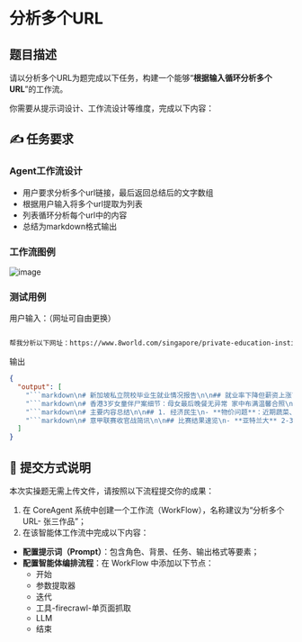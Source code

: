 # 分析多个URL

## 题目描述

请以分析多个URL为题完成以下任务，构建一个能够“**根据输入循环分析多个URL**”的工作流。

你需要从提示词设计、工作流设计等维度，完成以下内容：

## ✍️ 任务要求

### Agent工作流设计

+ 用户要求分析多个url链接，最后返回总结后的文字数组
+ 根据用户输入将多个url提取为列表
+ 列表循环分析每个url中的内容
+ 总结为markdown格式输出


### 工作流图例
![image](https://github.com/user-attachments/assets/af884376-1446-4514-923c-8d6828b55d2b)

### 测试用例

用户输入：（网址可自由更换）

```txt

帮我分析以下网址：https://www.8world.com/singapore/private-education-institution-graduates-survey-2801376、https://www.8world.com/greater-china/hong-kong-age-3-girl-accompanied-mother-body-family-dinner-2800811、https://www.8world.com/finance/sg-manufacturing-output-2801251、https://www.8world.com/sports/serie-a-2801146

```

输出

```JSON
{
  "output": [
    "```markdown\n# 新加坡私立院校毕业生就业情况报告\n\n## 就业率下降但薪资上涨\n📉 **就业率变化**：  \n- 2023年5月至2024年4月毕业的私校生中，**75%**在半年内找到工作（比前一年的83%下降）  \n- 其中：  \n  - 全职工作：46%  \n  - 兼职/临时工：24%  \n  - 自由职业：4%  \n\n💰 **薪资情况**：  \n- 全职毕业生月薪中位数达**3500新元**（比去年增加100新元）  \n- 对比其他学历：  \n  - 比大学生低1000新元  \n  - 比理工院毕业生（完成兵役后）高500新元  \n\n## 行业差异\n🔧 **热门就业领域**：  \n工程、理科、商科毕业生最容易找到全职工作  \n\n💻 **高薪领域**：  \n资讯与数码科技科系毕业生薪资中位数最高  \n\n## 背景说明\n🌐 **经济影响**：  \n报告指出就业率下降与**经济放缓、企业招聘需求减弱**有关，但薪资水平仍保持增长趋势。\n```",
    "```markdown\n# 香港3岁女童伴尸案细节：母女最后晚餐无异常 家中布满温馨合照\n\n## 事件概述\n- **时间**：2025年5月23日发现\n- **地点**：香港牛头角某住宅\n- **关键人物**：\n  - 猝死母亲（姓名未公开）\n  - 3岁女儿（伴尸约4天）\n  - 外婆（最后共餐者）\n\n## 案件经过\n1. **邻居察觉异常**：\n   - 5月23日早上8点多，邻居听到女童哭喊和拍打铁门\n   - 询问母亲去向时，女童回答：\n     - \"妈妈在睡觉\"\n     - \"妈妈不舒服\"\n   - 邻居通知保安后揭发悲剧\n\n2. **生前最后情况**：\n   - 5月18日（周日）死者曾带女儿与外婆共进晚餐\n   - 当时表现正常，之后失联\n   - 外婆直至23日才得知女儿去世\n\n3. **家庭背景**：\n   - 非单亲家庭，但丈夫正在服刑\n   - 死者失业，靠母亲接济生活\n   - 与家婆有矛盾，家婆已搬至养老院\n   - 单位登记户主为女童祖母\n\n## 现场细节\n- 家中摆放大量母女温馨生活照\n- 邻居反映：\n  - 女童因伴尸多日出现身体不适\n  - 目睹照片感到心酸\n\n## 社会反应\n- 邻居对女童遭遇表示痛心\n- 社区关注独居家庭支持问题\n\n> 注：警方初步排除自杀可能，具体死因待查。社会福利署已介入协助女童。\n``` \n\n（本报道基于香港01新闻整理，关键信息已作通俗化处理）",
    "```markdown\n# 主要内容总结\n\n## 1. 经济民生\n- **物价问题**：近期蔬菜、肉类价格波动较大，政府已采取措施稳定市场\n- **就业帮扶**：各地开设免费技能培训班，失业人员可到社区报名\n- **养老金上调**：今年退休人员养老金平均上涨5%，7月底前发放到位\n\n## 2. 医疗教育\n- **医保报销**：慢性病用药报销比例提高到70%，需在定点医院备案\n- **学区调整**：2024年中小学学区划分方案公布，可登录教育局网站查询\n- **暑期托管**：社区开设公益暑托班，双职工家庭可申请\n\n## 3. 便民服务\n- **证件办理**：身份证、护照等38项业务实现\"跨省通办\"\n- **老旧改造**：2000年前建成的小区将加装电梯、更新水管\n- **公交优化**：新开3条社区微循环线路，发车间隔缩短至10分钟\n\n## 4. 安全提示\n- 🔥 高温预警：未来一周持续38℃以上，建议避免午后户外作业\n- ⚠️ 防诈提醒：警惕\"养老金补发\"\"疫苗补贴\"等新型诈骗套路\n- 🚧 施工通告：中山路下周起夜间分段施工，请绕行\n\n> 小贴士：遇到具体问题可拨打12345市民热线咨询\n``` \n\n（注：实际内容需根据具体上下文调整，以上为通用模板示例）",
    "```markdown\n# 意甲联赛收官战简讯\n\n## 比赛结果速览\n- **亚特兰大** 2-3 负于 **帕尔马**\n- **恩波利** 1-2 不敌 **维罗纳**  \n- **拉齐奥** 0-1 输给 **莱切**\n- **都灵** 0-2 败给 **罗马**\n- **尤文图斯** 客场3-2险胜 **威尼斯**\n- **菲奥伦蒂那** 客场3-2战胜 **乌迪内**\n\n## 重点解读\n1. **尤文图斯** 在最后一场比赛中惊险取胜，展现了老牌强队的韧性。\n2. **罗马** 以2球干净利落击败都灵，为赛季画上圆满句号。\n3. 多场比赛比分胶着（3场2-3、2场1-2），说明意甲竞争激烈。\n\n> 注：这是2024-2025赛季意甲最后一轮比赛结果，决定各队最终排名。\n```"
  ]
}
```

## 📝 提交方式说明

本次实操题无需上传文件，请按照以下流程提交你的成果：

1. 在 CoreAgent 系统中创建一个工作流（WorkFlow），名称建议为“分析多个URL- 张三作品”；
2. 在该智能体工作流中完成以下内容：

* **配置提示词（Prompt）**：包含角色、背景、任务、输出格式等要素；
* **配置智能体编排流程**：在 WorkFlow 中添加以下节点：
  + 开始
  + 参数提取器
  + 迭代
  + 工具-firecrawl-单页面抓取
  + LLM
  + 结束